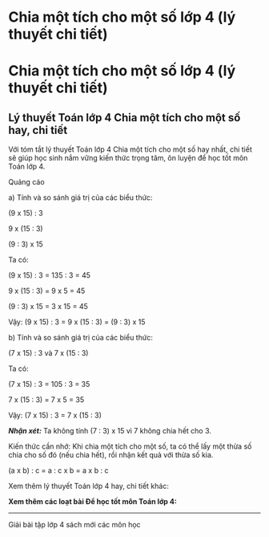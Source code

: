 # Chia một tích cho một số lớp 4 (lý thuyết chi tiết)

# Chia một tích cho một số lớp 4 (lý thuyết chi tiết)

## Lý thuyết Toán lớp 4 Chia một tích cho một số hay, chi tiết

Với tóm tắt lý thuyết Toán lớp 4 Chia một tích cho một số hay nhất, chi tiết sẽ giúp học sinh nắm vững kiến thức trọng tâm, ôn luyện để học tốt môn Toán lớp 4.

Quảng cáo

a) Tính và so sánh giá trị của các biểu thức:

(9 x 15) : 3

9 x (15 : 3)

(9 : 3) x 15

Ta có:

(9 x 15) : 3 = 135 : 3 = 45

9 x (15 : 3) = 9 x 5 = 45

(9 : 3) x 15 = 3 x 15 = 45

Vậy: (9 x 15) : 3 = 9 x (15 : 3) = (9 : 3) x 15

b) Tính và so sánh giá trị của các biểu thức:

(7 x 15) : 3 và 7 x (15 : 3)

Ta có:

(7 x 15) : 3 = 105 : 3 = 35

7 x (15 : 3) = 7 x 5 = 35 

Vậy: (7 x 15) : 3 = 7 x (15 : 3)

**_Nhận xét:_** Ta không tính (7 : 3) x 15 vì 7 không chia hết cho 3.

Kiến thức cần nhớ: Khi chia một tích cho một số, ta có thể lấy một thừa số chia cho số đó (nếu chia hết), rồi nhận kết quả với thừa số kia.

(a x b) : c = a : c x b = a x b : c

Xem thêm lý thuyết Toán lớp 4 hay, chi tiết khác:

**Xem thêm các loạt bài Để học tốt môn Toán lớp 4:**

* * *

Giải bài tập lớp 4 sách mới các môn học

